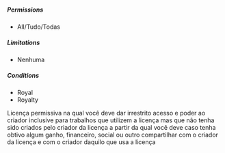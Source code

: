 <div class="gutter d-flex">

<div class="col-4 p-0 mb-2">

##### Permissions

*   All/Tudo/Todas

</div>

<div class="col-4 p-0 mb-2">

##### Limitations

*   Nenhuma

</div>

<div class="col-4 p-0 mb-2">

##### Conditions

*   Royal
*   Royalty

</div>

</div>

Licença permissiva na qual você deve dar irrestrito acesso e poder ao criador inclusive para trabalhos que utilizem a licença
mas que não tenha sido criados pelo criador da licença
a partir da qual você deve caso tenha obtivo algum ganho, financeiro, social ou outro compartilhar com o criador da licença e com o criador daquilo que usa a licença
